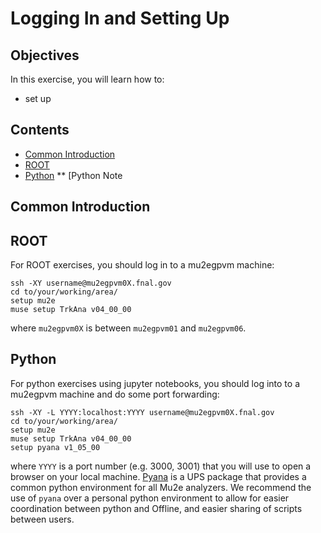 # Logging In and Setting Up

## Objectives

In this exercise, you will learn how to:

* set up

## Contents

* [Common Introduction](#Common-Introduction)
* [ROOT](#ROOT)
* [Python](#Python)
** [Python Note

## Common Introduction



## ROOT

For ROOT exercises, you should log in to a mu2egpvm machine:

```
ssh -XY username@mu2egpvm0X.fnal.gov
cd to/your/working/area/
setup mu2e
muse setup TrkAna v04_00_00
```

where ```mu2egpvm0X``` is between ```mu2egpvm01``` and ```mu2egpvm06```.

## Python

For python exercises using jupyter notebooks, you should log into to a mu2egpvm machine and do some port forwarding:

```
ssh -XY -L YYYY:localhost:YYYY username@mu2egpvm0X.fnal.gov
cd to/your/working/area/
setup mu2e
muse setup TrkAna v04_00_00
setup pyana v1_05_00
```

where ```YYYY``` is a port number (e.g. 3000, 3001) that you will use to open a browser on your local machine. [Pyana](https://mu2ewiki.fnal.gov/wiki/Pyana) is a UPS package that provides a common python environment for all Mu2e analyzers. We recommend the use of ```pyana``` over a personal python environment to allow for easier coordination between python and Offline, and easier sharing of scripts between users.

